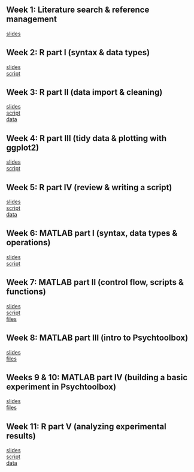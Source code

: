 ## Week 1: Literature search & reference management
[slides](https://shelbybachman.github.io/RA-tutorial-2019/01-litsearch_and_references/)

## Week 2: R part I (syntax & data types)
[slides](https://shelbybachman.github.io/RA-tutorial-2019/02-R_part1/)
<br>
[script](https://raw.githubusercontent.com/shelbybachman/RA-tutorial-2019/master/02-R_part1/R_part1.R)

## Week 3: R part II (data import & cleaning)
[slides](https://shelbybachman.github.io/RA-tutorial-2019/03-R_part2/)
<br>
[script](https://raw.githubusercontent.com/shelbybachman/RA-tutorial-2019/master/03-R_part2/R_part2.R)
<br>
[data](https://github.com/shelbybachman/RA-tutorial-2019/raw/master/03-R_part2/data.zip)

## Week 4: R part III (tidy data & plotting with ggplot2)
[slides](https://shelbybachman.github.io/RA-tutorial-2019/04-R_part3/)
<br>
[script](https://raw.githubusercontent.com/shelbybachman/RA-tutorial-2019/master/04-R_part3/R_part3.R)

## Week 5: R part IV (review & writing a script)
[slides](https://shelbybachman.github.io/RA-tutorial-2019/05-R_part4/)
<br>
[script](https://raw.githubusercontent.com/shelbybachman/RA-tutorial-2019/master/05-R_part4/R_part4.R)
<br>
[data](https://github.com/shelbybachman/RA-tutorial-2019/raw/master/05-R_part4/data.zip)

## Week 6: MATLAB part I (syntax, data types & operations)
[slides](https://shelbybachman.github.io/RA-tutorial-2019/06-matlab_part1/)
<br>
[script](https://raw.githubusercontent.com/shelbybachman/RA-tutorial-2019/master/06-matlab_part1/matlab_part1.m)

## Week 7: MATLAB part II (control flow, scripts & functions)
[slides](https://shelbybachman.github.io/RA-tutorial-2019/07-matlab_part2/)
<br>
[script](https://raw.githubusercontent.com/shelbybachman/RA-tutorial-2019/master/07-matlab_part2/matlab_part2.m)
<br>
[files](https://github.com/shelbybachman/RA-tutorial-2019/raw/master/07-matlab_part2/files.zip)

## Week 8: MATLAB part III (intro to Psychtoolbox)
[slides](https://shelbybachman.github.io/RA-tutorial-2019/08-matlab_part3/)
<br>
[files](https://github.com/shelbybachman/RA-tutorial-2019/raw/master/08-matlab_part3/files.zip)

## Weeks 9 & 10: MATLAB part IV (building a basic experiment in Psychtoolbox)
[slides](https://shelbybachman.github.io/RA-tutorial-2019/09_10-matlab_part4/)
<br>
[files](https://github.com/shelbybachman/RA-tutorial-2019/raw/master/09_10-matlab_part4/stroop.zip)

## Week 11: R part V (analyzing experimental results)
[slides](https://shelbybachman.github.io/RA-tutorial-2019/11-R_part5/)
<br>
[script](https://raw.githubusercontent.com/shelbybachman/RA-tutorial-2019/master/11-R_part5/R_part5.R)
<br>
[data](https://github.com/shelbybachman/RA-tutorial-2019/raw/master/11-R_part5/data.zip)
